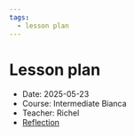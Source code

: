 ```yaml
---
tags:
  - lesson plan
---
```


# Lesson plan

- Date: 2025-05-23
- Course: Intermediate Bianca
- Teacher: Richel
- [Reflection](../../reflections/20250523/20250523_richel.md)
